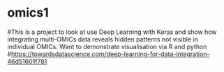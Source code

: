 # omics1
#This is a project to look at use Deep Learning with Keras and show how integrating multi-OMICs data reveals hidden patterns not visible in individual OMICs. Want to demonstrate visualisation via R and python
#https://towardsdatascience.com/deep-learning-for-data-integration-46d51601f781
